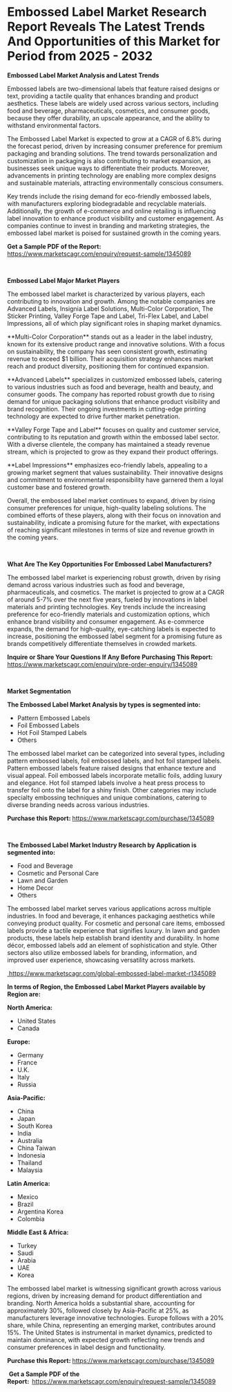 <p><h1>Embossed Label Market Research Report Reveals The Latest Trends And Opportunities of this Market for Period from 2025 - 2032</h1></p><p><strong>Embossed Label Market Analysis and Latest Trends</strong></p>
<p><p>Embossed labels are two-dimensional labels that feature raised designs or text, providing a tactile quality that enhances branding and product aesthetics. These labels are widely used across various sectors, including food and beverage, pharmaceuticals, cosmetics, and consumer goods, because they offer durability, an upscale appearance, and the ability to withstand environmental factors.</p><p>The Embossed Label Market is expected to grow at a CAGR of 6.8% during the forecast period, driven by increasing consumer preference for premium packaging and branding solutions. The trend towards personalization and customization in packaging is also contributing to market expansion, as businesses seek unique ways to differentiate their products. Moreover, advancements in printing technology are enabling more complex designs and sustainable materials, attracting environmentally conscious consumers.</p><p>Key trends include the rising demand for eco-friendly embossed labels, with manufacturers exploring biodegradable and recyclable materials. Additionally, the growth of e-commerce and online retailing is influencing label innovation to enhance product visibility and customer engagement. As companies continue to invest in branding and marketing strategies, the embossed label market is poised for sustained growth in the coming years.</p></p>
<p><strong>Get a Sample PDF of the Report:&nbsp;</strong> <a href="https://www.marketscagr.com/enquiry/request-sample/1345089?utm_campaign=3038&utm_medium=2&utm_source=Github&utm_content=ia&utm_term=19042025&utm_id=embossed-label">https://www.marketscagr.com/enquiry/request-sample/1345089</a></p>
<p>&nbsp;</p>
<p><strong>Embossed Label Major Market Players</strong></p>
<p><p>The embossed label market is characterized by various players, each contributing to innovation and growth. Among the notable companies are Advanced Labels, Insignia Label Solutions, Multi-Color Corporation, The Sticker Printing, Valley Forge Tape and Label, Tri-Flex Label, and Label Impressions, all of which play significant roles in shaping market dynamics.</p><p>**Multi-Color Corporation** stands out as a leader in the label industry, known for its extensive product range and innovative solutions. With a focus on sustainability, the company has seen consistent growth, estimating revenue to exceed $1 billion. Their acquisition strategy enhances market reach and product diversity, positioning them for continued expansion.</p><p>**Advanced Labels** specializes in customized embossed labels, catering to various industries such as food and beverage, health and beauty, and consumer goods. The company has reported robust growth due to rising demand for unique packaging solutions that enhance product visibility and brand recognition. Their ongoing investments in cutting-edge printing technology are expected to drive further market penetration.</p><p>**Valley Forge Tape and Label** focuses on quality and customer service, contributing to its reputation and growth within the embossed label sector. With a diverse clientele, the company has maintained a steady revenue stream, which is projected to grow as they expand their product offerings.</p><p>**Label Impressions** emphasizes eco-friendly labels, appealing to a growing market segment that values sustainability. Their innovative designs and commitment to environmental responsibility have garnered them a loyal customer base and fostered growth.</p><p>Overall, the embossed label market continues to expand, driven by rising consumer preferences for unique, high-quality labeling solutions. The combined efforts of these players, along with their focus on innovation and sustainability, indicate a promising future for the market, with expectations of reaching significant milestones in terms of size and revenue growth in the coming years.</p></p>
<p>&nbsp;</p>
<p><strong>What Are The Key Opportunities For Embossed Label Manufacturers?</strong></p>
<p><p>The embossed label market is experiencing robust growth, driven by rising demand across various industries such as food and beverage, pharmaceuticals, and cosmetics. The market is projected to grow at a CAGR of around 5-7% over the next five years, fueled by innovations in label materials and printing technologies. Key trends include the increasing preference for eco-friendly materials and customization options, which enhance brand visibility and consumer engagement. As e-commerce expands, the demand for high-quality, eye-catching labels is expected to increase, positioning the embossed label segment for a promising future as brands competitively differentiate themselves in crowded markets.</p></p>
<p><strong>Inquire or Share Your Questions If Any Before Purchasing This Report:</strong> <a href="https://www.marketscagr.com/enquiry/pre-order-enquiry/1345089?utm_campaign=3038&utm_medium=2&utm_source=Github&utm_content=ia&utm_term=19042025&utm_id=embossed-label">https://www.marketscagr.com/enquiry/pre-order-enquiry/1345089</a></p>
<p>&nbsp;</p>
<p><strong>Market Segmentation</strong></p>
<p><strong>The Embossed Label Market Analysis by types is segmented into:</strong></p>
<p><ul><li>Pattern Embossed Labels</li><li>Foil Embossed Labels</li><li>Hot Foil Stamped Labels</li><li>Others</li></ul></p>
<p><p>The embossed label market can be categorized into several types, including pattern embossed labels, foil embossed labels, and hot foil stamped labels. Pattern embossed labels feature raised designs that enhance texture and visual appeal. Foil embossed labels incorporate metallic foils, adding luxury and elegance. Hot foil stamped labels involve a heat press process to transfer foil onto the label for a shiny finish. Other categories may include specialty embossing techniques and unique combinations, catering to diverse branding needs across various industries.</p></p>
<p><strong>Purchase this Report:&nbsp;</strong><a href="https://www.marketscagr.com/purchase/1345089?utm_campaign=3038&utm_medium=2&utm_source=Github&utm_content=ia&utm_term=19042025&utm_id=embossed-label">https://www.marketscagr.com/purchase/1345089</a></p>
<p>&nbsp;</p>
<p><strong>The Embossed Label Market Industry Research by Application is segmented into:</strong></p>
<p><ul><li>Food and Beverage</li><li>Cosmetic and Personal Care</li><li>Lawn and Garden</li><li>Home Decor</li><li>Others</li></ul></p>
<p><p>The embossed label market serves various applications across multiple industries. In food and beverage, it enhances packaging aesthetics while conveying product quality. For cosmetic and personal care items, embossed labels provide a tactile experience that signifies luxury. In lawn and garden products, these labels help establish brand identity and durability. In home décor, embossed labels add an element of sophistication and style. Other sectors also utilize embossed labels for branding, information, and improved user experience, showcasing versatility across markets.</p></p>
<p><a href="https://www.marketscagr.com/global-embossed-label-market-r1345089?utm_campaign=3038&utm_medium=2&utm_source=Github&utm_content=ia&utm_term=19042025&utm_id=embossed-label">&nbsp;https://www.marketscagr.com/global-embossed-label-market-r1345089</a></p>
<p><strong>In terms of Region, the Embossed Label Market Players available by Region are:</strong></p>
<p>
    <p> <strong> North America: </strong>
        <ul>
            <li>United States</li>
            <li>Canada</li>
        </ul>
        </p> 
    <p> <strong> Europe: </strong>
        <ul>
            <li>Germany</li>
            <li>France</li>
            <li>U.K.</li>
            <li>Italy</li>
            <li>Russia</li>
        </ul>
        </p> 
    <p> <strong> Asia-Pacific: </strong>
        <ul>
            <li>China</li>
            <li>Japan</li>
            <li>South Korea</li>
            <li>India</li>
            <li>Australia</li>
            <li>China Taiwan</li>
            <li>Indonesia</li>
            <li>Thailand</li>
            <li>Malaysia</li>
        </ul>
        </p> 
    <p> <strong> Latin America: </strong>
        <ul>
            <li>Mexico</li>
            <li>Brazil</li>
            <li>Argentina Korea</li>
            <li>Colombia</li>
        </ul>
        </p> 
    <p> <strong> Middle East & Africa: </strong>
        <ul>
            <li>Turkey</li>
            <li>Saudi</li>
            <li>Arabia</li>
            <li>UAE</li>
            <li>Korea</li>
        </ul>
    </p>
    </p>
<p><p>The embossed label market is witnessing significant growth across various regions, driven by increasing demand for product differentiation and branding. North America holds a substantial share, accounting for approximately 30%, followed closely by Asia-Pacific at 25%, as manufacturers leverage innovative technologies. Europe follows with a 20% share, while China, representing an emerging market, contributes around 15%. The United States is instrumental in market dynamics, predicted to maintain dominance, with expected growth reflecting new trends and consumer preferences in label design and functionality.</p></p>
<p><strong>Purchase this Report: </strong><a href="https://www.marketscagr.com/purchase/1345089?utm_campaign=3038&utm_medium=2&utm_source=Github&utm_content=ia&utm_term=19042025&utm_id=embossed-label">https://www.marketscagr.com/purchase/1345089</a></p>
<p>&nbsp;<strong>Get a Sample PDF of the Report:&nbsp;&nbsp;</strong><a href="https://www.marketscagr.com/enquiry/request-sample/1345089?utm_campaign=3038&utm_medium=2&utm_source=Github&utm_content=ia&utm_term=19042025&utm_id=embossed-label">https://www.marketscagr.com/enquiry/request-sample/1345089</a></p>
<p><strong></strong></p>
<p><p></p><p></p><p></p></p>